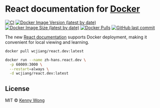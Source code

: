 React documentation for [Docker](https://hub.docker.com/r/wcjiang/react.dev)
===

<!--rehype:ignore:start-->
[![CI](https://github.com/jaywcjlove/zh-hans.react.dev-for-docker/actions/workflows/ci.yml/badge.svg)](https://github.com/jaywcjlove/zh-hans.react.dev-for-docker/actions/workflows/ci.yml)
[![Docker Image Version (latest by date)](https://img.shields.io/docker/v/wcjiang/react.dev)](https://hub.docker.com/r/wcjiang/react.dev)
[![Docker Image Size (latest by date)](https://img.shields.io/docker/image-size/wcjiang/react.dev)](https://hub.docker.com/r/wcjiang/react.dev)
[![Docker Pulls](https://img.shields.io/docker/pulls/wcjiang/react.dev)](https://hub.docker.com/r/wcjiang/react.dev)
[![GitHub last commit](https://img.shields.io/github/last-commit/jaywcjlove/zh-hans.react.dev-for-docker?style=flat&label=zh-hans.react.dev)](https://github.com/jaywcjlove/zh-hans.react.dev-for-docker/commits)
<!--rehype:ignore:end-->

The new [React documentation](https://github.com/reactjs/react.dev) supports Docker deployment, making it convenient for local viewing and learning.


```bash
docker pull wcjiang/react.dev:latest
```

```bash
docker run --name zh-hans.react.dev \
  -p 60009:3000 \
  --restart=always \
  -d wcjiang/react.dev:latest
```

## License

MIT © [Kenny Wong](https://github.com/jaywcjlove)
